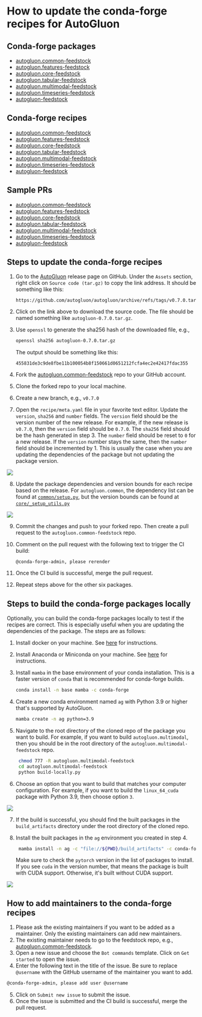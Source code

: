 # How to update the conda-forge recipes for AutoGluon

## Conda-forge packages

- [autogluon.common-feedstock](https://anaconda.org/conda-forge/autogluon.common)
- [autogluon.features-feedstock](https://anaconda.org/conda-forge/autogluon.features)
- [autogluon.core-feedstock](https://anaconda.org/conda-forge/autogluon.core)
- [autogluon.tabular-feedstock](https://anaconda.org/conda-forge/autogluon.tabular)
- [autogluon.multimodal-feedstock](https://anaconda.org/conda-forge/autogluon.multimodal)
- [autogluon.timeseries-feedstock](https://anaconda.org/conda-forge/autogluon.timeseries)
- [autogluon-feedstock](https://anaconda.org/conda-forge/autogluon)

## Conda-forge recipes

- [autogluon.common-feedstock](https://github.com/conda-forge/autogluon.common-feedstock)
- [autogluon.features-feedstock](https://github.com/conda-forge/autogluon.features-feedstock/)
- [autogluon.core-feedstock](https://github.com/conda-forge/autogluon.core-feedstock)
- [autogluon.tabular-feedstock](https://github.com/conda-forge/autogluon.tabular-feedstock)
- [autogluon.multimodal-feedstock](https://github.com/conda-forge/autogluon.multimodal-feedstock)
- [autogluon.timeseries-feedstock](https://github.com/conda-forge/autogluon.timeseries-feedstock)
- [autogluon-feedstock](https://github.com/conda-forge/autogluon-feedstock)

## Sample PRs

- [autogluon.common-feedstock](https://github.com/conda-forge/autogluon.common-feedstock/pull/6/files)
- [autogluon.features-feedstock](https://github.com/conda-forge/autogluon.features-feedstock/pull/5/files)
- [autogluon.core-feedstock](https://github.com/conda-forge/autogluon.core-feedstock/pull/8/files)
- [autogluon.tabular-feedstock](https://github.com/conda-forge/autogluon.tabular-feedstock/pull/15/files)
- [autogluon.multimodal-feedstock](https://github.com/conda-forge/autogluon.multimodal-feedstock/pull/16/files)
- [autogluon.timeseries-feedstock](https://github.com/conda-forge/autogluon.timeseries-feedstock/pull/7/files)
- [autogluon-feedstock](https://github.com/conda-forge/autogluon-feedstock/pull/6/files)

## Steps to update the conda-forge recipes

1. Go to the [AutoGluon](https://github.com/autogluon/autogluon/releases) release page on GitHub. Under the `Assets` section, right click on `Source code (tar.gz)` to copy the link address. It should be something like this:

   ```text
   https://github.com/autogluon/autogluon/archive/refs/tags/v0.7.0.tar.gz
   ```

2. Click on the link above to download the source code. The file should be named something like `autogluon-0.7.0.tar.gz`.
3. Use `openssl` to generate the sha256 hash of the downloaded file, e.g.,

   ```bash
   openssl sha256 autogluon-0.7.0.tar.gz
   ```

   The output should be something like this:

   ```text
   455831de3c9de8fbe11b100054b8f150661d0651212fcfa4ec2e42417fdac355
   ```

4. Fork the [autogluon.common-feedstock](https://github.com/conda-forge/autogluon.common-feedstock) repo to your GitHub account.
5. Clone the forked repo to your local machine.
6. Create a new branch, e.g., `v0.7.0`
7. Open the `recipe/meta.yaml` file in your favorite text editor. Update the `version`, `sha256` and `number` fields. The `version` field should be the version number of the new release. For example, if the new release is `v0.7.0`, then the `version` field should be `0.7.0`. The `sha256` field should be the hash generated in step 3. The `number` field should be reset to `0` for a new release. If the `version` number stays the same, then the `number` field should be incremented by 1. This is usually the case when you are updating the dependencies of the package but not updating the package version.

![](https://i.imgur.com/3hvO7z9.png)

8. Update the package dependencies and version bounds for each recipe based on the release. For `autogluon.common`, the dependency list can be found at [`common/setup.py`](https://github.com/autogluon/autogluon/blob/master/common/setup.py#L19), but the version bounds can be found at [`core/_setup_utils.py`](https://github.com/autogluon/autogluon/blob/master/core/src/autogluon/core/_setup_utils.py#L20)

![](https://i.imgur.com/MT8xe3Y.png)

9. Commit the changes and push to your forked repo. Then create a pull request to the `autogluon.common-feedstock` repo.
10. Comment on the pull request with the following text to trigger the CI build:

    ```text
    @conda-forge-admin, please rerender
    ```

11. Once the CI build is successful, merge the pull request.
12. Repeat steps above for the other six packages.

## Steps to build the conda-forge packages locally

Optionally, you can build the conda-forge packages locally to test if the recipes are correct. This is especially useful when you are updating the dependencies of the package. The steps are as follows:

1. Install docker on your machine. See [here](https://docs.docker.com/get-docker/) for instructions.
2. Install Anaconda or Miniconda on your machine. See [here](https://docs.conda.io/en/latest/miniconda.html) for instructions.
3. Install `mamba` in the base environment of your conda installation. This is a faster version of `conda` that is recommended for conda-forge builds.

   ```bash
   conda install -n base mamba -c conda-forge
   ```

4. Create a new conda environment named `ag` with Python 3.9 or higher that's supported by AutoGluon.

   ```bash
   mamba create -n ag python=3.9
   ```

5. Navigate to the root directory of the cloned repo of the package you want to build. For example, if you want to build `autogluon.multimodal`, then you should be in the root directory of the `autogluon.multimodal-feedstock` repo.

   ```bash
    chmod 777 -R autogluon.multimodal-feedstock
    cd autogluon.multimodal-feedstock
    python build-locally.py
   ```

6. Choose an option that you want to build that matches your computer configuration. For example, if you want to build the `linux_64_cuda` package with Python 3.9, then choose option `3`.

![](https://i.imgur.com/xKtQyS4.png)

7. If the build is successful, you should find the built packages in the `build_artifacts` directory under the root directory of the cloned repo.
8. Install the built packages in the `ag` environment you created in step 4.

   ```bash
    mamba install -n ag -c "file://${PWD}/build_artifacts" -c conda-forge  autogluon.multimodal
   ```

   Make sure to check the `pytorch` version in the list of packages to install. If you see `cuda` in the version number, that means the package is built with CUDA support. Otherwise, it's built without CUDA support.

![](https://i.imgur.com/mpGM1pV.png)

## How to add maintainers to the conda-forge recipes

1. Please ask the existing maintainers if you want to be added as a maintainer. Only the existing maintainers can add new maintainers.
2. The existing maintainer needs to go to the feedstock repo, e.g., [autogluon.common-feedstock](https://github.com/conda-forge/autogluon-feedstock/issues/new/choose).
3. Open a new issue and choose the `Bot commands` template. Click on `Get started` to open the issue.
4. Enter the following text in the title of the issue. Be sure to replace `@username` with the GitHub username of the maintainer you want to add.

```bash
@conda-forge-admin, please add user @username
```

5. Click on `Submit new issue` to submit the issue.
6. Once the issue is submitted and the CI build is successful, merge the pull request.
